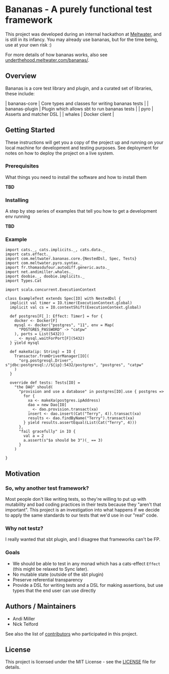 # Bananas - A purely functional test framework

This project was developed during an internal hackathon at [Meltwater](https://underthehood.meltwater.com/), and is still in its infancy. You may already use bananas, but for the time being, use at your own risk :)

For more details of how bananas works, also see [underthehood.meltwater.com/bananas/](https://underthehood.meltwater.com/bananas/).

## Overview

Bananas is a core test library and plugin, and a curated set of libraries, these include:

| bananas-core | Core types and classes for writing bananas tests |
| bananas-plugin | Plugin which allows sbt to run bananas tests |
| pyro  | Asserts and matcher DSL |
| whales | Docker client |

## Getting Started

These instructions will get you a copy of the project up and running on your local machine for development and testing purposes. See deployment for notes on how to deploy the project on a live system.

### Prerequisites

What things you need to install the software and how to install them

**TBD**

### Installing

A step by step series of examples that tell you how to get a development env running

**TBD**

### Example

```tut:silent:nofail
import cats._, cats.implicits._, cats.data._
import cats.effect._
import com.meltwater.bananas.core.{NestedDsl, Spec, Tests}
import com.meltwater.pyro.syntax._
import fr.thomasdufour.autodiff.generic.auto._
import net.andimiller.whales._
import doobie._, doobie.implicits._
import Types.Cat

import scala.concurrent.ExecutionContext

class ExampleTest extends Spec[IO] with NestedDsl {
  implicit val timer = IO.timer(ExecutionContext.global)
  implicit val cs = IO.contextShift(ExecutionContext.global)

  def postgres[F[_]: Effect: Timer] = for {
    docker <- Docker[F]
    mysql <- docker("postgres", "11", env = Map(
      "POSTGRES_PASSWORD" -> "catpw"
    ), ports = List(5432))
    _ <- mysql.waitForPort[F](5432)
  } yield mysql

  def makeXa(ip: String) = IO {
    Transactor.fromDriverManager[IO](
      "org.postgresql.Driver", s"jdbc:postgresql://${ip}:5432/postgres", "postgres", "catpw"
    )
  }

  override def tests: Tests[IO] =
    "the DAO" should(
      "provision and use a database" in postgres[IO].use { postgres =>
        for {
          xa <- makeXa(postgres.ipAddress)
          dao = new Dao[IO]
          _ <- dao.provision.transact(xa)
          insert <- dao.insert(Cat("Terry", 4)).transact(xa)
          results <- dao.findByName("Terry").transact(xa)
        } yield results.assertEqual(List(Cat("Terry", 4)))
      },
      "fail gracefully" in IO {
        val a = 2
        a.assert(s"$a should be 3")(_ == 3)
      }
    )

}
```

## Motivation

### So, why another test framework?

Most people don't like writing tests, so they're willing to put up with mutability and bad coding practices in their tests because they "aren't that important". This project is an investigation into what happens if we decide to apply the same standards to our tests that we'd use in our "real" code.

### Why not testz?

I really wanted that sbt plugin, and I disagree that frameworks can't be FP.

### Goals

* We should be able to test in any monad which has a cats-effect `Effect` (this might be relaxed to Sync later).
* No mutable state (outside of the sbt plugin)
* Preserve referential transparency
* Provide a DSL for writing tests and a DSL for making assertions, but use types that the end user can use directly

## Authors / Maintainers

* Andi Miller
* Nick Telford

See also the list of [contributors](https://github.com/meltwater/bananas/graphs/contributors) who participated in this project.

## License

This project is licensed under the MIT License - see the [LICENSE](LICENSE) file for details.
